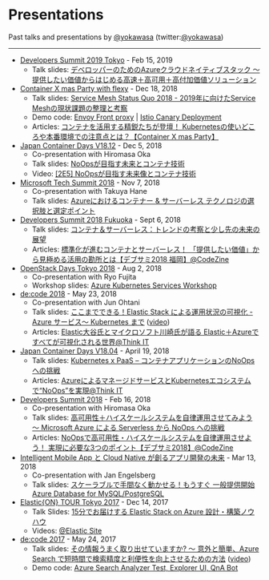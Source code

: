 # Presentations

Past talks and presentations by [@yokawasa](https://github.com/yokawasa) (twitter:[@yokawasa](https://twitter.com/yokawasa))

---

* [Developers Summit 2019 Tokyo](https://event.shoeisha.jp/devsumi/20190214/session/1985/) - Feb 15, 2019
  * Talk slides: [デベロッパーのためのAzureクラウドネイティブスタック 〜 提供したい価値からはじめる高速＋高可用＋高付加価値ソリューション](https://www.slideshare.net/yokawasa/azure-cloud-native-stack-for-developers-azure)
* [Container X mas Party with flexy](https://flexy.connpass.com/event/110839/) - Dec 18, 2018
  * Talk slides: [Service Mesh Status Quo 2018 - 2019年に向けたService Meshの現状課題の整理と考察](https://www.slideshare.net/yokawasa/service-mesh-status-quo-2018-126171897)
  * Demo code: [Envoy Front proxy](https://github.com/yokawasa/envoy-proxy-demos) | [Istio Canary Deployment](https://github.com/istio/istio/tree/master/samples/bookinfo)
  * Articles: [コンテナを活用する精鋭たちが登壇！ Kubernetesの使いどころや本番環境での注意点とは？【Container X mas Party】](https://codezine.jp/article/detail/11342)
* [Japan Container Days V18.12](https://containerdays.jp/) - Dec 5, 2018
  * Co-presentation with Hiromasa Oka
  * Talk slides: [NoOpsが目指す未来とコンテナ技術](https://www.slideshare.net/hiromasaoka/noops-125109991)
  * Video: [[2E5] NoOpsが目指す未来像とコンテナ技術](https://www.youtube.com/watch?v=5WJmBjRfZag)
* [Microsoft Tech Summit 2018](https://www.microsoft.com/ja-jp/events/techsummit/2018/session.aspx#AD08) - Nov 7, 2018
  * Co-presentation with Takuya Hane
  * Talk slides: [Azureにおけるコンテナー & サーバーレス テクノロジの選択肢と選定ポイント](https://www.slideshare.net/yokawasa/azure-containers-serverless-technology-options-aftertechsummit2018-edition)
* [Developers Summit 2018 Fukuoka](https://event.shoeisha.jp/devsumi/20180906/session/1777/) - Sept 6, 2018
  * Talk slides: [コンテナ＆サーバーレス：トレンドの考察と少し先の未来の展望](https://www.slideshare.net/yokawasa/container-and-serverless-113315212)
  * Articles: [標準化が進むコンテナとサーバーレス！ 「提供したい価値」から見極める活用の勘所とは【デブサミ2018 福岡】@CodeZine](https://codezine.jp/article/detail/11098)
* [OpenStack Days Tokyo 2018](http://openstackdays.com/program-detail/#d1p4s7) - Aug 2, 2018
  * Co-presentation with Ryo Fujita
  * Workshop slides: [Azure Kubernetes Services Workshop](https://github.com/yokawasa/azure-voting-app/blob/master/labs/cndt_aks_handson.pdf)
* [de:code 2018](https://www.microsoft.com/ja-jp/events/decode/2018/sessions.aspx#AD29) - May 23, 2018
  * Co-presentation with Jun Ohtani
  * Talk slides: [ここまでできる！Elastic Stack による運用状況の可視化 - Azure サービス～ Kubernetes まで](https://info.microsoft.com/JA-AZUREPLAT-CNTNT-FY18-06Jun-14-decode18Online-MGC0002638_01Registration-ForminBody.html) ([video](https://youtu.be/LG7bJeBN6CI))
  * Articles: [Elastic大谷氏とマイクロソフト川崎氏が語る Elastic＋Azureですべてが可視化される世界@Think IT](https://thinkit.co.jp/article/13087)
* [Japan Container Days V18.04](https://containerdays.jp/v1804/) - April 19, 2018
  * Talk slides: [Kubernetes x PaaS – コンテナアプリケーションのNoOpsへの挑戦](https://www.slideshare.net/yokawasa/kubernetes-x-paas-noops)
  * Articles: [AzureによるマネージドサービスとKubernetesエコシステムで“NoOps”を実現@Think IT](https://thinkit.co.jp/article/14030)
* [Developers Summit 2018](https://event.shoeisha.jp/devsumi/20180215/session/1659/) - Feb 16, 2018
  * Co-presentation with Hiromasa Oka
  * Talk slides: [高可用性＋ハイスケールシステムを自律運用させてみよう ～ Microsoft Azure による Serverless から NoOps への挑戦](https://www.slideshare.net/hiromasaoka/noops-88082246)
  * Articles: [NoOpsで高可用性・ハイスケールシステムを自律運用させよう！ 実現に必要な3つのポイント【デブサミ2018】@CodeZine](https://codezine.jp/article/detail/10716)
* [Intelligent Mobile App と Cloud Native が創るアプリ開発の未来](https://microsoft-events.connpass.com/event/80453/) - Mar 13, 2018
  * Co-presentation with Jan Engelsberg
  * Talk slides: [スケーラブルで手間なく動かせる！もうすぐ 一般提供開始 Azure Database for MySQL/PostgreSQL](https://www.slideshare.net/MicrosoftAzure_Japan/azure-database-for-mysql-postgresql)
* [Elastic{ON} TOUR Tokyo 2017](https://www.elastic.co/jp/elasticon/tour/2017/tokyo) - Dec 14, 2017
  * Talk Slides: [15分でお届けする Elastic Stack on Azure 設計・構築ノウハウ](https://www.slideshare.net/yokawasa/15-elastic-stack-on-azure-84976576)
  * Videos: [@Elastic Site](https://www.elastic.co/jp/elasticon/tour/2017/tokyo/microsoft)
* [de:code 2017](https://www.microsoft.com/ja-jp/events/decode/2017/sessions.aspx#DI08) - May 24, 2017
  * Talk slides: [その情報うまく取り出せていますか? ～ 意外と簡単、Azure Search で短時間で検索精度と利便性を向上させるための方法](https://www.slideshare.net/decode2017/di08-azure-search) ([video](https://channel9.msdn.com/Events/de-code/2017/DI08))
  * Demo code: [Azure Search Analyzer Test, Explorer UI, QnA Bot](https://github.com/yokawasa/decode2017)